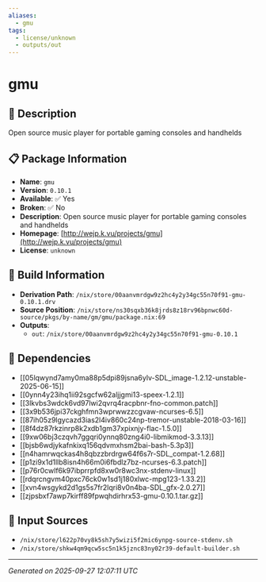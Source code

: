 ```yaml
---
aliases:
  - gmu
tags:
  - license/unknown
  - outputs/out
---
```


# gmu

## 📝 Description

Open source music player for portable gaming consoles and handhelds

## 📋 Package Information

- **Name**: `gmu`
- **Version**: `0.10.1`
- **Available**: ✅ Yes
- **Broken**: ✅ No
- **Description**: Open source music player for portable gaming consoles and handhelds
- **Homepage**: [http://wejp.k.vu/projects/gmu](http://wejp.k.vu/projects/gmu)
- **License**: `unknown`

## 🔧 Build Information

- **Derivation Path**: `/nix/store/00aanvmrdgw9z2hc4y2y34gc55n70f91-gmu-0.10.1.drv`
- **Source Position**: `/nix/store/ns30sqxb36k8jrds8z18rv96bpnwc60d-source/pkgs/by-name/gm/gmu/package.nix:69`
- **Outputs**:
  - `out`:  `/nix/store/00aanvmrdgw9z2hc4y2y34gc55n70f91-gmu-0.10.1`

## 🔗 Dependencies

- [[05lqwynd7amy0ma88p5dpi89jsna6ylv-SDL_image-1.2.12-unstable-2025-06-15]]
- [[0ynn4y23ihq1ii92sgcfw62aljjgmi13-speex-1.2.1]]
- [[3lkvbs3wdck6vd97lwi2qvrq4racpbnr-fno-common.patch]]
- [[3x9b536jpi37ckghfmn3wprwwzzcgvaw-ncurses-6.5]]
- [[87ih05z9lgycazd3ias2l4iv860c24np-tremor-unstable-2018-03-16]]
- [[8f4dz87rkzinrp8k2xdb1gm37xpixnjy-flac-1.5.0]]
- [[9xw06bj3czqvh7ggqri0ynnq80zng4i0-libmikmod-3.3.13]]
- [[bjsb6wdjykafnkixq156qdvmxhsm2bai-bash-5.3p3]]
- [[n4hamrwqckas4h8qbzzbrdrgw64f6s7r-SDL_compat-1.2.68]]
- [[p1zi9x1d1llb8isn4h66m0i6fbdlz7bz-ncurses-6.3.patch]]
- [[p76r0cwlf6k97ibprrpfd8xw0r8wc3nx-stdenv-linux]]
- [[rdqrcngvm40pxc76ck0w1sd1j180xlwc-mpg123-1.33.2]]
- [[xvn4wsgykd2d1gs5s7fr2lqri8v0n4ba-SDL_gfx-2.0.27]]
- [[zjpsbxf7awp7kirff89fpwqhdirhrx53-gmu-0.10.1.tar.gz]]

## 📁 Input Sources

- `/nix/store/l622p70vy8k5sh7y5wizi5f2mic6ynpg-source-stdenv.sh`
- `/nix/store/shkw4qm9qcw5sc5n1k5jznc83ny02r39-default-builder.sh`

---
*Generated on 2025-09-27 12:07:11 UTC*
